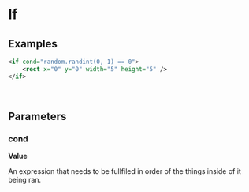 # If

## Examples

```xml
<if cond="random.randint(0, 1) == 0">
    <rect x="0" y="0" width="5" height="5" />
</if>
```

<br>

## Parameters

### cond

**Value** <br>

An expression that needs to be fullfiled in order of the things inside of it being ran.
